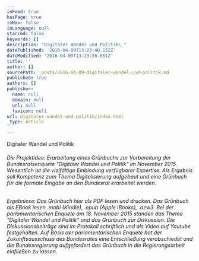 ```yaml
---
inFeed: true
hasPage: true
inNav: false
inLanguage: null
starred: false
keywords: []
description: "Digitaler Wandel und Politik\_"
datePublished: '2016-04-09T13:23:40.152Z'
dateModified: '2016-04-09T13:23:26.651Z'
title: ''
author: []
sourcePath: _posts/2016-04-09-digitaler-wandel-und-politik.md
published: true
authors: []
publisher:
  name: null
  domain: null
  url: null
  favicon: null
url: digitaler-wandel-und-politik/index.html
_type: Article

---
```

Digitaler Wandel und Politik 

###### Die Projektidee: Erarbeitung eines Grünbuchs zur Vorbereitung der Bundesratsenquete "Digitaler Wandel und Politik" im November 2015\. Wesentlich ist die vielfältige Einbindung verfügbarer Expertise. Als Ergebnis soll Kompetenz zum Thema Digitalisierung aufgebaut und eine Grünbuch für die formale Eingabe an den Bundesrat erarbeitet werden.

###### Ergebnisse: Das Grünbuch hier als PDF lesen und drucken. Das Grünbuch als EBook lesen .mobi (Kindle), .epub (Apple iBooks), .azw3\. Bei der parlamentarischen Enquete am 18\. November 2015 standen das Thema "Digitaler Wandel und Politik" und das Grünbuch zur Diskussion. Die Diskussionsbeiträge sind im Protokoll schriftlich und als Video auf Youtube festgehalten. Auf Basis der parlamentarischen Enquete hat der Zukunftsausschuss des Bundesrates eine Entschließung verabschiedet und die Bundesregierung aufgefordert das Grünbuch in die Regierungsarbeit einfließen zu lassen.[][0][][1][][1][][2][][3]

###### 

[][4]

[0]: http://info.publicaffairs.cc/Freigegebene%20Dokumente/Grunbuch%20Digitaler%20Wandel%20und%20Politik%20-%20besserentscheiden.azw3
[1]: https://www.parlament.gv.at/PAKT/VHG/BR/VER-BR/VER-BR_00033/
[2]: https://www.youtube.com/playlist?list=PLPMdAN8iednvvYEXYXzV--DSeXxZPMj0k
[3]: https://www.parlament.gv.at/PAKT/VHG/BR/I-BR/I-BR_09522/index.shtml
[4]: http://www.besserentscheiden.at/#!digitaler-wandel-und-politik/s5tlb